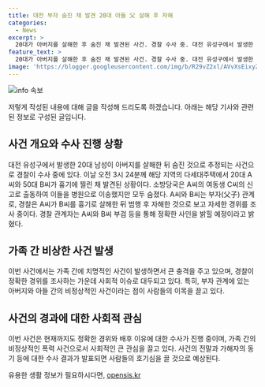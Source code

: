 ```yaml
---
title: 대전 부자 숨진 채 발견 20대 아들 父 살해 후 자해
categories:
  - News
excerpt: >
  20대가 아버지를 살해한 후 숨진 채 발견된 사건. 경찰 수사 중. 대전 유성구에서 발생한 이 사건은 20대 A씨와 50대 B씨가 흉기에 찔려 발견된 것으로 전해졌다. A씨는 자폭 시도 후 병원으로 이송되었으나 사망. 경찰은 아버지와 아들 간의 범행으로 보고 부검을 예정하고 있다.
feature_text: >
  20대가 아버지를 살해한 후 숨진 채 발견된 사건. 경찰 수사 중. 대전 유성구에서 발생한 이 사건은 20대 A씨와 50대 B씨가 흉기에 찔려 발견된 것으로 전해졌다. A씨는 자폭 시도 후 병원으로 이송되었으나 사망. 경찰은 아버지와 아들 간의 범행으로 보고 부검을 예정하고 있다.
image: 'https://blogger.googleusercontent.com/img/b/R29vZ2xl/AVvXsEixyZcFfHzMRdzZMjFBmAUKJYCLCGyLL1o632UiGVXcaFdKo_bkvkuCioo0uUKlGfBVcT3P84aROyZIXSBEx3Aw5nCQ3pTgDom1WDC4m8eifvWiAmWEEVb4x6G_l8C0QH225ldMjyaFvpxGEBGNO37VmDTDMHGhJPq73UglMfDca1-0aw/s1600/blogspot.png'
---
```


<p><img src="https://blogger.googleusercontent.com/img/b/R29vZ2xl/AVvXsEixyZcFfHzMRdzZMjFBmAUKJYCLCGyLL1o632UiGVXcaFdKo_bkvkuCioo0uUKlGfBVcT3P84aROyZIXSBEx3Aw5nCQ3pTgDom1WDC4m8eifvWiAmWEEVb4x6G_l8C0QH225ldMjyaFvpxGEBGNO37VmDTDMHGhJPq73UglMfDca1-0aw/s1600/blogspot.png" alt="info 속보" /></p>

<p>저렇게 작성된 내용에 대해 글을 작성해 드리도록 하겠습니다. 아래는 해당 기사와 관련된 정보로 구성된 글입니다.</p>

<h2 data-ke-size="size26">사건 개요와 수사 진행 상황</h2>

<p data-ke-size="size16">대전 유성구에서 발생한 20대 남성이 아버지를 살해한 뒤 숨진 것으로 추정되는 사건으로 경찰이 수사 중에 있다. 이날 오전 3시 24분께 해당 지역의 다세대주택에서 20대 A씨와 50대 B씨가 흉기에 찔린 채 발견된 상황이다. 소방당국은 A씨의 여동생 C씨의 신고로 출동하여 이들을 병원으로 이송했지만 모두 숨졌다. A씨와 B씨는 부자(父子) 관계로, 경찰은 A씨가 B씨를 흉기로 살해한 뒤 범행 후 자해한 것으로 보고 자세한 경위를 조사 중이다. 경찰 관계자는 A씨와 B씨 부검 등을 통해 정확한 사인을 밝힐 예정이라고 밝혔다.</p>

<h2 data-ke-size="size26">가족 간 비상한 사건 발생</h2>

<p data-ke-size="size16">이번 사건에서는 가족 간에 치명적인 사건이 발생하면서 큰 충격을 주고 있으며, 경찰이 정확한 경위를 조사하는 가운데 사회적 이슈로 대두되고 있다. 특히, 부자 관계에 있는 아버지와 아들 간의 비정상적인 사건이라는 점이 사람들의 이목을 끌고 있다.</p>

<h2 data-ke-size="size26">사건의 경과에 대한 사회적 관심</h2>

<p data-ke-size="size16">이번 사건은 현재까지도 정확한 경위와 배후 이유에 대한 수사가 진행 중이며, 가족 간의 비정상적인 폭력 사건으로서 사회적인 큰 관심을 끌고 있다. 사건의 전말과 가해자의 동기 등에 대한 수사 결과가 발표되면 사람들의 호기심을 끌 것으로 예상된다.</p>
유용한 생활 정보가 필요하시다면, <a href="https://opensis.kr" rel="dofollow">opensis.kr</a>


